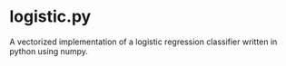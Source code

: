 logistic.py
========

A vectorized implementation of a logistic regression classifier written in python using numpy.
